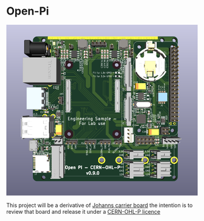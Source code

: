 # Open-Pi

![img](https://raw.githubusercontent.com/samuk/Open-Pi/main/v1/images/Engineering-sample.png)

This project will be a derivative of [Johanns carrier board](https://github.com/geerlingguy/raspberry-pi-pcie-devices/issues/540) the intention is to review that board and release it under a [CERN-OHL-P licence](https://ohwr.org/cern_ohl_p_v2.txt)
